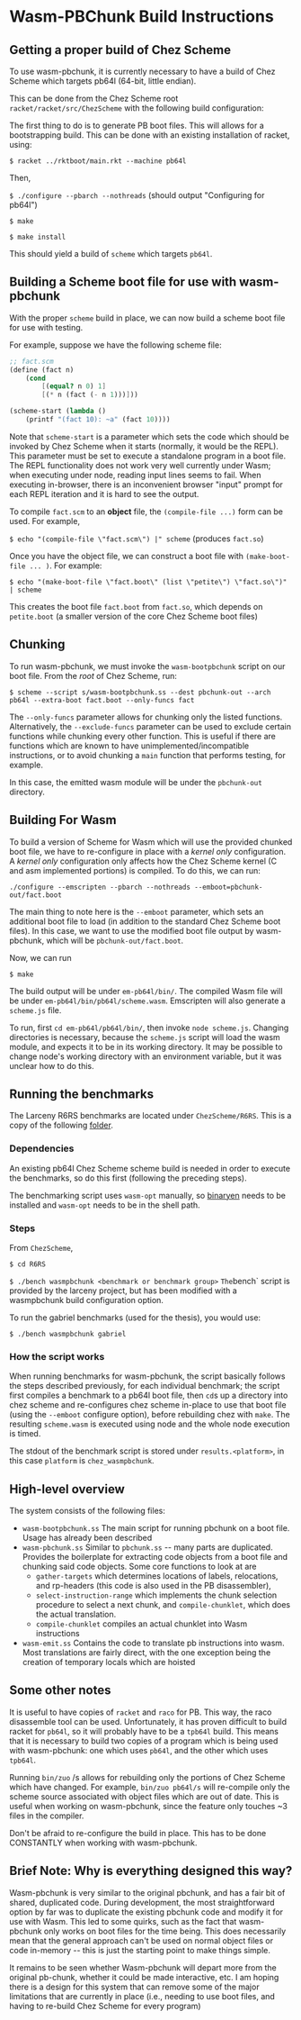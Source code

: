 # Wasm-PBChunk Build Instructions

## Getting a proper build of Chez Scheme
To use wasm-pbchunk, it is currently necessary to have a build of Chez Scheme which targets pb64l (64-bit, little endian). 

This can be done from the Chez Scheme root `racket/racket/src/ChezScheme` with the following build configuration:

The first thing to do is to generate PB boot files. This will allows for a bootstrapping build.
This can be done with an existing installation of racket, using:

`$ racket ../rktboot/main.rkt --machine pb64l`

Then,

`$ ./configure --pbarch --nothreads`
(should output "Configuring for pb64l")

`$ make`

`$ make install`

This should yield a build of `scheme` which targets `pb64l`.

## Building a Scheme boot file for use with wasm-pbchunk
With the proper `scheme` build in place, we can now build a scheme boot file for use with testing.

For example, suppose we have the following scheme file:

```scheme
;; fact.scm
(define (fact n)
    (cond 
        [(equal? n 0) 1]
        [(* n (fact (- n 1)))]))

(scheme-start (lambda ()
    (printf "(fact 10): ~a" (fact 10))))
```

Note that `scheme-start` is a parameter which sets the code which should be invoked by Chez Scheme when it starts (normally, it would be the REPL). This parameter must be set to execute a standalone program in a boot file. The REPL functionality does not work very well currently under Wasm; when executing under node, reading input lines seems to fail. When executing in-browser, there is an inconvenient browser "input" prompt for each REPL iteration and it is hard to see the output.

To compile `fact.scm` to an **object** file, the `(compile-file ...)` form can be used. For example, 

`$ echo "(compile-file \"fact.scm\") |" scheme` (produces `fact.so`)

Once you have the object file, we can construct a boot file with `(make-boot-file ... )`. For example:

`$ echo "(make-boot-file \"fact.boot\" (list \"petite\") \"fact.so\")" | scheme`

This creates the boot file `fact.boot` from `fact.so`, which depends on `petite.boot` (a smaller version of the core Chez Scheme boot files)

## Chunking
To run wasm-pbchunk, we must invoke the `wasm-bootpbchunk` script on our boot file. 
From the *root* of Chez Scheme, run:

`$ scheme --script s/wasm-bootpbchunk.ss --dest pbchunk-out --arch pb64l --extra-boot fact.boot --only-funcs fact`

The `--only-funcs` parameter allows for chunking only the listed functions. Alternatively, the `--exclude-funcs` parameter can be used to exclude certain functions while chunking every other function. This is useful if there are functions which are known to have unimplemented/incompatible instructions, or to avoid chunking a `main` function that performs testing, for example.

In this case, the emitted wasm module will be under the `pbchunk-out` directory.

## Building For Wasm
To build a version of Scheme for Wasm which will use the provided chunked boot file, we have to re-configure in place with a *kernel only* configuration. A *kernel only* configuration only affects how the Chez Scheme kernel (C and asm implemented portions) is compiled. To do this, we can run:

`./configure --emscripten --pbarch --nothreads --emboot=pbchunk-out/fact.boot`

The main thing to note here is the `--emboot` parameter, which sets an additional boot file to load (in addition to the standard Chez Scheme boot files). In this case, we want to use the modified boot file output by wasm-pbchunk, which will be `pbchunk-out/fact.boot`. 

Now, we can run

`$ make`

The build output will be under `em-pb64l/bin/`. The compiled Wasm file will be under 
`em-pb64l/bin/pb64l/scheme.wasm`. Emscripten will also generate a `scheme.js` file. 

To run, first `cd em-pb64l/pb64l/bin/`, then invoke `node scheme.js`. Changing directories is necessary, because the `scheme.js` script will load the wasm module, and expects it to be in its working directory. It may be possible to change node's working directory with an environment variable, but it was unclear how to do this.

## Running the benchmarks
The Larceny R6RS benchmarks are located under `ChezScheme/R6RS`. This is a copy of the following [folder](https://github.com/larcenists/larceny/tree/master/test/Benchmarking/R6RS).

### Dependencies
An existing pb64l Chez Scheme scheme build is needed in order to execute the benchmarks, so do this first (following the preceding steps).

The benchmarking script uses `wasm-opt` manually, so [binaryen](https://github.com/WebAssembly/binaryen) needs to be installed and `wasm-opt` needs to be in the shell path.

### Steps

From `ChezScheme`, 

`$ cd R6RS`

`$ ./bench wasmpbchunk <benchmark or benchmark group>`
`
The `bench` script is provided by the larceny project, but has been modified with a wasmpbchunk build configuration option. 

To run the gabriel benchmarks (used for the thesis), you would use:

`$ ./bench wasmpbchunk gabriel`

### How the script works

When running benchmarks for wasm-pbchunk, the script basically follows the steps described previously, for each individual benchmark; the script first compiles a benchmark to a pb64l boot file, then `cd`s up a directory into chez scheme and re-configures chez scheme in-place to use that boot file (using the `--emboot` configure option), before rebuilding chez with `make`. The resulting `scheme.wasm` is  executed using node and the whole node execution is timed.

The stdout of the benchmark script is stored under `results.<platform>`, in this case `platform` is `chez_wasmpbchunk`.

## High-level overview

The system consists of the following files:
- `wasm-bootpbchunk.ss`
    The main script for running pbchunk on a boot file. Usage has already been described
- `wasm-pbchunk.ss`
    Similar to `pbchunk.ss` -- many parts are duplicated. Provides the boilerplate for extracting code objects from a boot file and chunking said code objects. Some core functions to look at are 
    - `gather-targets` which determines locations of labels, relocations, and rp-headers (this code is also used in the PB disassembler), 
    - `select-instruction-range` which implements the chunk selection procedure to select a next chunk, and `compile-chunklet`, which does the actual translation.
    - `compile-chunklet` compiles an actual chunklet into Wasm instructions
- `wasm-emit.ss`
    Contains the code to translate pb instructions into wasm. Most translations are fairly direct, with the one exception being the creation of temporary locals which are hoisted

## Some other notes
It is useful to have copies of `racket` and `raco` for PB. This way, the raco disassemble tool can be used.
Unfortunately, it has proven difficult to build racket for `pb64l`, so it will probably have to be a `tpb64l` build. This means that it is necessary to build two copies of a program which is being used with wasm-pbchunk:
one which uses `pb64l`, and the other which uses `tpb64l`. 

Running `bin/zuo` <arch>/s allows for rebuilding only the portions of Chez Scheme which have changed. 
For example, `bin/zuo pb64l/s` will re-compile only the scheme source associated with object files which are out of date. This is useful when working on wasm-pbchunk, since the feature only touches ~3 files in the compiler.

Don't be afraid to re-configure the build in place. This has to be done CONSTANTLY when working with wasm-pbchunk.

## Brief Note: Why is everything designed this way?
Wasm-pbchunk is very similar to the original pbchunk, and has a fair bit of shared, duplicated code. During development, the most straightforward option by far was to duplicate the existing pbchunk code and modify it for use with Wasm. This led to some quirks, such as the fact that wasm-pbchunk only works on boot files for the time being. This does necessarily mean that the general approach can't be used on normal object files or code in-memory -- this is just the starting point to make things simple. 

It remains to be seen whether Wasm-pbchunk will depart more from the original pb-chunk, whether it could be made interactive, etc. I am hoping there is a design for this system that can remove some of the major limitations that are currently in place (i.e., needing to use boot files, and having to re-build Chez Scheme for every program)
